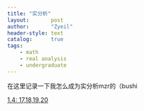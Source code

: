 ```yaml
---
title: "实分析"
layout:       post
author:       "Zyeil"
header-style: text
catalog:      true
tags:
    - math
    - real analysis
    - undergraduate
---
```


在这里记录一下我怎么成为实分析mzr的（bushi

[1.4: 17,18,19,20](https://pdflink.to/bb911952/)
